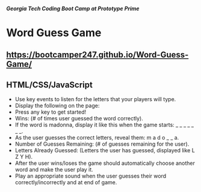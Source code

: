 ##### Georgia Tech Coding Boot Camp at Prototype Prime

# Word Guess Game
## https://bootcamper247.github.io/Word-Guess-Game/
## HTML/CSS/JavaScript
- Use key events to listen for the letters that your players will type.
- Display the following on the page:
- Press any key to get started!
- Wins: (# of times user guessed the word correctly).
- If the word is madonna, display it like this when the game starts: _ _ _ _ _ _ _.
- As the user guesses the correct letters, reveal them: m a d o _  _ a.
- Number of Guesses Remaining: (# of guesses remaining for the user).
- Letters Already Guessed: (Letters the user has guessed, displayed like L Z Y H).
- After the user wins/loses the game should automatically choose another word and make the user play it.
- Play an appropriate sound when the user guesses their word correctly/incorrectly and at end of game.










